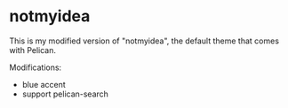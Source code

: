 # notmyidea

This is my modified version of "notmyidea", the default theme that comes with Pelican.

Modifications:

- blue accent
- support pelican-search
